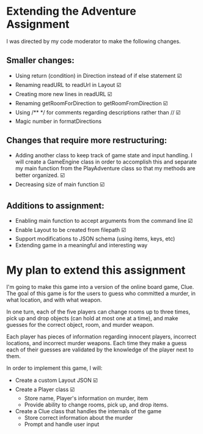 # Extending the Adventure Assignment

I was directed by my code moderator to make the following changes.

## Smaller changes:
* Using return (condition) in Direction instead of if else statement :ballot_box_with_check:
* Renaming readURL to readUrl in Layout :ballot_box_with_check:
* Creating more new lines in readURL :ballot_box_with_check:
* Renaming getRoomForDirection to getRoomFromDirection :ballot_box_with_check:
* Using /** */ for comments regarding descriptions rather than // :ballot_box_with_check:
* Magic number in formatDirections

## Changes that require more restructuring:
* Adding another class to keep track of game state and input handling. I will create a GameEngine class in order to accomplish this and separate my main function from the PlayAdventure class so that my methods are better organized. :ballot_box_with_check:
* Decreasing size of main function :ballot_box_with_check:

## Additions to assignment:
* Enabling main function to accept arguments from the command line :ballot_box_with_check:
* Enable Layout to be created from filepath :ballot_box_with_check:
* Support modifications to JSON schema (using items, keys, etc)
* Extending game in a meaningful and interesting way

# My plan to extend this assignment

I'm going to make this game into a version of the online board game, Clue. The goal of this game is for the users to guess who committed a murder, in what location, and with what weapon.

In one turn, each of the five players can change rooms up to three times, pick up and drop objects (can hold at most one at a time), and make guesses for the correct object, room, and murder weapon.

Each player has pieces of information regarding innocent players, incorrect locations, and incorrect murder weapons. Each time they make a guess each of their guesses are validated by the knowledge of the player next to them.

In order to implement this game, I will:

* Create a custom Layout JSON :ballot_box_with_check:
* Create a Player class :ballot_box_with_check:
    * Store name, Player's information on murder, item
    * Provide ability to change rooms, pick up, and drop items.
* Create a Clue class that handles the internals of the game
    * Store correct information about the murder
    * Prompt and handle user input